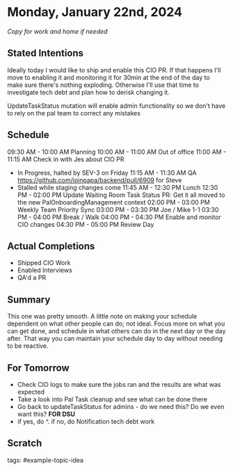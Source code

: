 # Monday, January 22nd, 2024


_Copy for work and home if needed_
## Stated Intentions
Ideally today I would like to ship and enable this CIO PR. If that happens I'll move to enabling it and monitoring it for 30min at the end
of the day to make sure there's nothing exploding. Otherwise I'll use that time to investigate tech debt and plan how to derisk changing it.

UpdateTaskStatus mutation will enable admin functionality so we don't have to rely on the pal team to correct any mistakes 

## Schedule


09:30 AM - 10:00 AM Planning
10:00 AM - 11:00 AM Out of office
11:00 AM - 11:15 AM Check in with Jes about CIO PR
  * In Progress, halted by SEV-3 on Friday
11:15 AM - 11:30 AM QA https://github.com/joinpapa/backend/pull/6909 for Steve
  * Stalled while staging changes come
11:45 AM - 12:30 PM Lunch
12:30 PM - 02:00 PM Update Waiting Room Task Status PR: Get it all moved to the new PalOnboardingManagement context
02:00 PM - 03:00 PM Weekly Team Priority Sync
03:00 PM - 03:30 PM Joe / Mike 1-1
03:30 PM - 04:00 PM Break / Walk
04:00 PM - 04:30 PM Enable and monitor CIO changes
04:30 PM - 05:00 PM Review Day


## Actual Completions
- Shipped CIO Work
- Enabled Interviews
- QA'd a PR

## Summary
This one was pretty smooth. A little note on making your schedule dependent on what other people can do; not ideal. Focus more on
what you can get done, and schedule in what others can do in the next day or the day after. That way you can maintain your schedule
day to day without needing to be reactive.

## For Tomorrow
- Check CIO logs to make sure the jobs ran and the results are what was expected
- Take a look into Pal Task cleanup and see what can be done there
- Go back to updateTaskStatus for admins - do we need this? Do we even want this? **FOR DSU**
- if yes, do ^. if no, do Notification tech debt work

## Scratch
tags: #example-topic-idea
